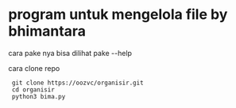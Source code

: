 # program untuk mengelola file by bhimantara

cara pake nya bisa dilihat pake --help

cara clone repo

     git clone https://oozvc/organisir.git
     cd organisir
     python3 bima.py
